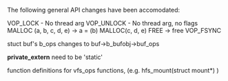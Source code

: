 The following general API changes have been accomodated:

VOP_LOCK    -   No thread arg 
VOP_UNLOCK  -   No thread arg, no flags
MALLOC (a, b, c, d, e) -> a = (b) MALLOC(c, d, e)
FREE -> free
VOP_FSYNC

stuct buf's b_ops changes to buf->b_bufobj->buf_ops

__private_extern__ need to be 'static'

function definitions for vfs_ops functions, (e.g. hfs_mount(struct mount*) )
